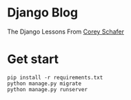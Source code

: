 # Django Blog
The Django Lessons From [Corey Schafer](https://www.youtube.com/watch?v=UmljXZIypDc&list=PL-osiE80TeTtoQCKZ03TU5fNfx2UY6U4p)

# Get start
    pip install -r requirements.txt
    python manage.py migrate
    python manage.py runserver
